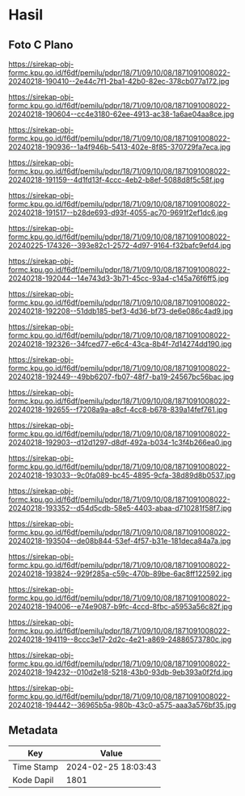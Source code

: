 # Hasil

## Foto C Plano

https://sirekap-obj-formc.kpu.go.id/f6df/pemilu/pdpr/18/71/09/10/08/1871091008022-20240218-190410--2e44c7f1-2ba1-42b0-82ec-378cb077a172.jpg

https://sirekap-obj-formc.kpu.go.id/f6df/pemilu/pdpr/18/71/09/10/08/1871091008022-20240218-190604--cc4e3180-62ee-4913-ac38-1a6ae04aa8ce.jpg

https://sirekap-obj-formc.kpu.go.id/f6df/pemilu/pdpr/18/71/09/10/08/1871091008022-20240218-190936--1a4f946b-5413-402e-8f85-370729fa7eca.jpg

https://sirekap-obj-formc.kpu.go.id/f6df/pemilu/pdpr/18/71/09/10/08/1871091008022-20240218-191159--4d1fd13f-4ccc-4eb2-b8ef-5088d8f5c58f.jpg

https://sirekap-obj-formc.kpu.go.id/f6df/pemilu/pdpr/18/71/09/10/08/1871091008022-20240218-191517--b28de693-d93f-4055-ac70-9691f2ef1dc6.jpg

https://sirekap-obj-formc.kpu.go.id/f6df/pemilu/pdpr/18/71/09/10/08/1871091008022-20240225-174326--393e82c1-2572-4d97-9164-f32bafc9efd4.jpg

https://sirekap-obj-formc.kpu.go.id/f6df/pemilu/pdpr/18/71/09/10/08/1871091008022-20240218-192044--14e743d3-3b71-45cc-93a4-c145a76f6ff5.jpg

https://sirekap-obj-formc.kpu.go.id/f6df/pemilu/pdpr/18/71/09/10/08/1871091008022-20240218-192208--51ddb185-bef3-4d36-bf73-de6e086c4ad9.jpg

https://sirekap-obj-formc.kpu.go.id/f6df/pemilu/pdpr/18/71/09/10/08/1871091008022-20240218-192326--34fced77-e6c4-43ca-8b4f-7d14274dd190.jpg

https://sirekap-obj-formc.kpu.go.id/f6df/pemilu/pdpr/18/71/09/10/08/1871091008022-20240218-192449--49bb6207-fb07-48f7-ba19-24567bc56bac.jpg

https://sirekap-obj-formc.kpu.go.id/f6df/pemilu/pdpr/18/71/09/10/08/1871091008022-20240218-192655--f7208a9a-a8cf-4cc8-b678-839a14fef761.jpg

https://sirekap-obj-formc.kpu.go.id/f6df/pemilu/pdpr/18/71/09/10/08/1871091008022-20240218-192903--d12d1297-d8df-492a-b034-1c3f4b266ea0.jpg

https://sirekap-obj-formc.kpu.go.id/f6df/pemilu/pdpr/18/71/09/10/08/1871091008022-20240218-193033--9c0fa089-bc45-4895-9cfa-38d89d8b0537.jpg

https://sirekap-obj-formc.kpu.go.id/f6df/pemilu/pdpr/18/71/09/10/08/1871091008022-20240218-193352--d54d5cdb-58e5-4403-abaa-d710281f58f7.jpg

https://sirekap-obj-formc.kpu.go.id/f6df/pemilu/pdpr/18/71/09/10/08/1871091008022-20240218-193504--de08b844-53ef-4f57-b31e-181deca84a7a.jpg

https://sirekap-obj-formc.kpu.go.id/f6df/pemilu/pdpr/18/71/09/10/08/1871091008022-20240218-193824--929f285a-c59c-470b-89be-6ac8ff122592.jpg

https://sirekap-obj-formc.kpu.go.id/f6df/pemilu/pdpr/18/71/09/10/08/1871091008022-20240218-194006--e74e9087-b9fc-4ccd-8fbc-a5953a56c82f.jpg

https://sirekap-obj-formc.kpu.go.id/f6df/pemilu/pdpr/18/71/09/10/08/1871091008022-20240218-194119--8ccc3e17-2d2c-4e21-a869-24886573780c.jpg

https://sirekap-obj-formc.kpu.go.id/f6df/pemilu/pdpr/18/71/09/10/08/1871091008022-20240218-194232--010d2e18-5218-43b0-93db-9eb393a0f2fd.jpg

https://sirekap-obj-formc.kpu.go.id/f6df/pemilu/pdpr/18/71/09/10/08/1871091008022-20240218-194442--36965b5a-980b-43c0-a575-aaa3a576bf35.jpg


## Metadata

| Key        | Value               |
| ---------- | ------------------- |
| Time Stamp | 2024-02-25 18:03:43 |
| Kode Dapil | 1801                |



